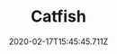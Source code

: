 ---
templateKey: blog-post
featuredpost: false
date: 2020-02-17T15:45:45.711Z
type: fish
title: Catfish
description: An uncommon fish found in streams.
note: Summer requires Secret Woods.
sellPrice: 200
featuredimage: /img/Catfish.png
tags:
  - Town
  - Forest
  - Secret Woods
  - Witch's Swamp
  - 6am - 2am
  - Spring
  - Summer
  - Fall
  - Rain
  - River Fish Bundle
  - Willy
---